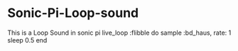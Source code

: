# Sonic-Pi-Loop-sound
This is a Loop Sound in sonic pi
live_loop :flibble do
  sample :bd_haus, rate: 1
  sleep 0.5
end
